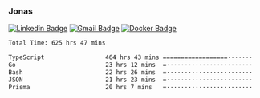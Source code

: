 ### Jonas
[![Linkedin Badge](https://img.shields.io/badge/-Jonas%20Neto-9933F7?style=flat-square&logo=Linkedin&logoColor=white&link=https://www.linkedin.com/in/jonas-nogueira-neto/)](https://www.linkedin.com/in/jonas-nogueira-neto/)
[![Gmail Badge](https://img.shields.io/badge/-nogueiraneto.jonas@gmail.com-9933F7?style=flat-square&logo=Gmail&logoColor=white&link=mailto:nogueiraneto.jonas@gmail.com)](mailto:nogueiraneto.jonas@gmail.com)
[![Docker Badge](https://img.shields.io/badge/-DockerHub-9933F7?style=flat-square&logo=Docker&logoColor=white&link=https://hub.docker.com/u/jonasssneto)](https://hub.docker.com/u/jonasssneto)


<!--START_SECTION:waka-->

```txt
Total Time: 625 hrs 47 mins

TypeScript                 464 hrs 43 mins ==================·······   73.43 %
Go                         23 hrs 12 mins  =························   03.67 %
Bash                       22 hrs 26 mins  =························   03.55 %
JSON                       21 hrs 23 mins  =························   03.38 %
Prisma                     20 hrs 7 mins   =························   03.18 %
```

<!--END_SECTION:waka-->
###
